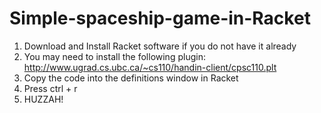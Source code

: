 Simple-spaceship-game-in-Racket
===============================

1. Download and Install Racket software if you do not have it already
2. You may need to install the following plugin: 
   http://www.ugrad.cs.ubc.ca/~cs110/handin-client/cpsc110.plt
3. Copy the code into the definitions window in Racket
4. Press ctrl + r
5. HUZZAH!

